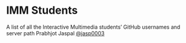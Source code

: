 # IMM Students

A list of all the Interactive Multimedia students’ GitHub usernames and server path
Prabhjot Jaspal [@jasp0003](https://github.com/jasp0003/)